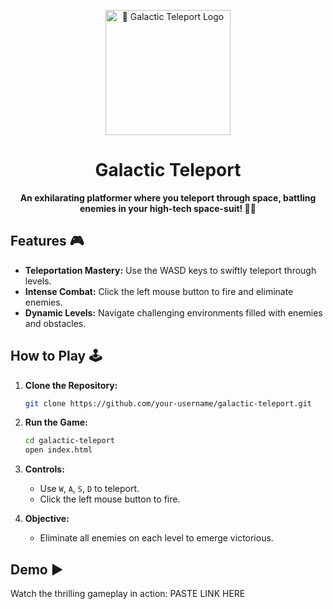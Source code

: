 <!-- Galactic Teleport -->

<p align="center">
  <img width="200" height="200" src="images/logo.png" alt="🚀 Galactic Teleport Logo">
</p>

<h1 align="center">Galactic Teleport</h1>

<p align="center">
  <strong>An exhilarating platformer where you teleport through space, battling enemies in your high-tech space-suit! 🌌👾</strong>
</p>

## Features 🎮

- **Teleportation Mastery:** Use the WASD keys to swiftly teleport through levels.
- **Intense Combat:** Click the left mouse button to fire and eliminate enemies.
- **Dynamic Levels:** Navigate challenging environments filled with enemies and obstacles.

## How to Play 🕹️

1. **Clone the Repository:**
    ```bash
    git clone https://github.com/your-username/galactic-teleport.git
    ```

2. **Run the Game:**
    ```bash
    cd galactic-teleport
    open index.html
    ```

3. **Controls:**
   - Use `W`, `A`, `S`, `D` to teleport.
   - Click the left mouse button to fire.

4. **Objective:**
   - Eliminate all enemies on each level to emerge victorious.

## Demo ▶️

Watch the thrilling gameplay in action: PASTE LINK HERE


